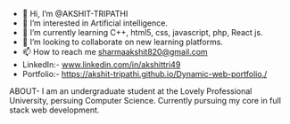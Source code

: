 - 👋 Hi, I’m @AKSHIT-TRIPATHI
- 👀 I’m interested in Artificial intelligence.
- 🌱 I’m currently learning C++, html5, css, javascript, php, React js.
- 🤝 I’m looking to collaborate on new learning platforms.
- 📫 How to reach me sharmaakshit820@gmail.com 
- LinkedIn:- www.linkedin.com/in/akshittri49
- Portfolio:- https://akshit-tripathi.github.io/Dynamic-web-portfolio./

<!---
AKSHIT-TRIPATHI/AKSHIT-TRIPATHI is a ✨ special ✨ repository because its `README.md` (this file) appears on your GitHub profile.
You can click the Preview link to take a look at your changes.
--->
ABOUT-
I am an undergraduate student at the Lovely Professional University, persuing Computer Science. Currently pursuing my core in full stack web development.

